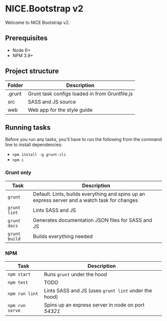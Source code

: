 # NICE.Bootstrap v2

Welcome to NICE Bootstrap v2.

## Prerequisites

- Node 6+
- NPM 3.9+

## Project structure

| Folder | Description |
| ---- | ----------- |
| .grunt | Grunt task configs loaded in from Gruntfile.js |
| src | SASS and JS source |
| web | Web app for the style guide |

## Running tasks

Before you run any tasks, you'll have to run the following from the command line to install dependencies:

- `npm install -g grunt-cli`
- `npm i`

### Grunt only

| Task | Description |
| ---- | ----------- |
| `grunt`      | Default. Lints, builds everything and spins up an express server and a watch task for changes |
| `grunt lint` | Lints SASS and JS |
| `grunt docs` | Generates documentation JSON files for SASS and JS |
| `grunt build` | Builds everything needed |

### NPM

| Task | Description |
| ---- | ----------- |
| `npm start`     | Runs `grunt` under the hood |
| `npm test`      | TODO |
| `npm run lint`  | Lints SASS and JS (uses `grunt lint` under the hood) |
| `npm run serve` | Spins up an express server in node on port *54321* |
